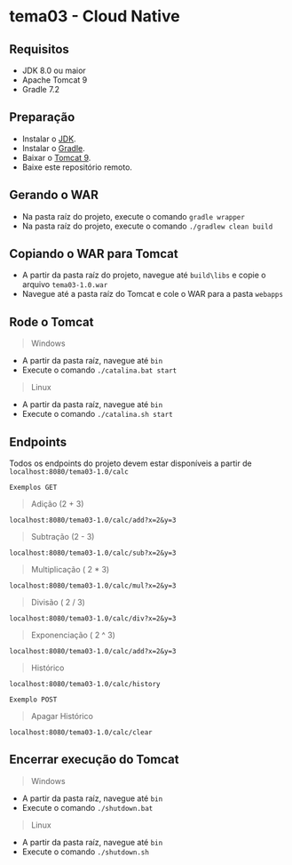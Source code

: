 # tema03 - Cloud Native

## Requisitos

 - JDK 8.0 ou maior
 - Apache Tomcat 9
 - Gradle 7.2
 
## Preparação
- Instalar o [JDK](https://jdk.java.net/).
- Instalar o [Gradle](https://docs.gradle.org/current/userguide/installation.html).
- Baixar o [Tomcat 9](https://tomcat.apache.org/download-90.cgi).
- Baixe este repositório remoto.

## Gerando o WAR

 - Na pasta raíz do projeto, execute o comando `gradle wrapper`
 - Na pasta raíz do projeto, execute o comando `./gradlew clean build`

## Copiando o WAR para Tomcat

 - A partir da pasta raíz do projeto, navegue até `build\libs` e copie o arquivo `tema03-1.0.war`
 - Navegue até a pasta raíz do Tomcat e cole o WAR para a pasta `webapps`


## Rode o Tomcat

> Windows

 - A partir da pasta raíz, navegue até `bin`
 - Execute o comando `./catalina.bat start`

> Linux

 - A partir da pasta raíz, navegue até `bin`
 - Execute o comando `./catalina.sh start`

## Endpoints

Todos os endpoints do projeto devem estar disponíveis a partir de `localhost:8080/tema03-1.0/calc`

	Exemplos GET

> Adição (2 + 3)

`localhost:8080/tema03-1.0/calc/add?x=2&y=3`

> Subtração (2 - 3)

`localhost:8080/tema03-1.0/calc/sub?x=2&y=3`

> Multiplicação ( 2 * 3)

`localhost:8080/tema03-1.0/calc/mul?x=2&y=3`

> Divisão ( 2 / 3)

`localhost:8080/tema03-1.0/calc/div?x=2&y=3`

> Exponenciação ( 2 ^ 3)

`localhost:8080/tema03-1.0/calc/add?x=2&y=3`

> Histórico

`localhost:8080/tema03-1.0/calc/history`

    Exemplo POST

> Apagar Histórico

`localhost:8080/tema03-1.0/calc/clear`




## Encerrar execução do Tomcat

> Windows

 - A partir da pasta raíz, navegue até `bin`
 - Execute o comando `./shutdown.bat`

> Linux

 - A partir da pasta raíz, navegue até `bin`
 - Execute o comando `./shutdown.sh`